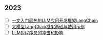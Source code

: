 ## 2023

- [ ] [一文入门最热的LLM应用开发框架LangChain](https://mp.weixin.qq.com/s/bYzNNL3F0998Do2Jl0PQtw)
- [ ] [大模型LangChain框架基础与使用示例](https://mp.weixin.qq.com/s/KrWM3cMywMvYUiawRZ94Gg)
- [ ] [LLM对程序员的冲击和影响](https://mp.weixin.qq.com/s/_Kh8IzsfghT4fPWknesnzA)
